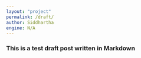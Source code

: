 ```yaml
---
layout: "project"
permalink: /draft/
author: Siddhartha
engine: N/A
---
```


### This is a test draft post written in Markdown